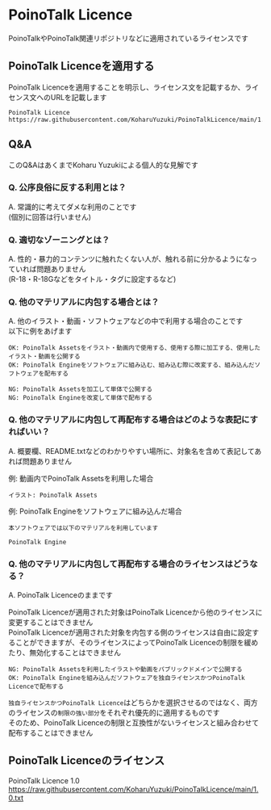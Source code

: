 # PoinoTalk Licence
PoinoTalkやPoinoTalk関連リポジトリなどに適用されているライセンスです  

## PoinoTalk Licenceを適用する
PoinoTalk Licenceを適用することを明示し、ライセンス文を記載するか、ライセンス文へのURLを記載します  

```
PoinoTalk Licence
https://raw.githubusercontent.com/KoharuYuzuki/PoinoTalkLicence/main/1.0.txt
```

## Q&A
このQ&AはあくまでKoharu Yuzukiによる個人的な見解です  

### Q. 公序良俗に反する利用とは？
A. 常識的に考えてダメな利用のことです  
(個別に回答は行いません)  

### Q. 適切なゾーニングとは？
A. 性的・暴力的コンテンツに触れたくない人が、触れる前に分かるようになっていれば問題ありません  
(R-18・R-18Gなどをタイトル・タグに設定するなど)  

### Q. 他のマテリアルに内包する場合とは？
A. 他のイラスト・動画・ソフトウェアなどの中で利用する場合のことです  
以下に例をあげます  

```
OK: PoinoTalk Assetsをイラスト・動画内で使用する、使用する際に加工する、使用したイラスト・動画を公開する
OK: PoinoTalk Engineをソフトウェアに組み込む、組み込む際に改変する、組み込んだソフトウェアを配布する
```
```
NG: PoinoTalk Assetsを加工して単体で公開する
NG: PoinoTalk Engineを改変して単体で配布する
```

### Q. 他のマテリアルに内包して再配布する場合はどのような表記にすればいい？
A. 概要欄、README.txtなどのわかりやすい場所に、対象名を含めて表記してあれば問題ありません  

例: 動画内でPoinoTalk Assetsを利用した場合  
```
イラスト: PoinoTalk Assets
```

例: PoinoTalk Engineをソフトウェアに組み込んだ場合  
```
本ソフトウェアでは以下のマテリアルを利用しています

PoinoTalk Engine
```

### Q. 他のマテリアルに内包して再配布する場合のライセンスはどうなる？
A. PoinoTalk Licenceのままです  

PoinoTalk Licenceが適用された対象はPoinoTalk Licenceから他のライセンスに変更することはできません  
PoinoTalk Licenceが適用された対象を内包する側のライセンスは自由に設定することができますが、そのライセンスによってPoinoTalk Licenceの制限を緩めたり、無効化することはできません  

```
NG: PoinoTalk Assetsを利用したイラストや動画をパブリックドメインで公開する
OK: PoinoTalk Engineを組み込んだソフトウェアを独自ライセンスかつPoinoTalk Licenceで配布する
```

`独自ライセンスかつPoinoTalk Licence`はどちらかを選択させるのではなく、両方のライセンスの`制限の強い部分`をそれぞれ優先的に適用するものです  
そのため、PoinoTalk Licenceの制限と互換性がないライセンスと組み合わせて配布することはできません  

## PoinoTalk Licenceのライセンス
PoinoTalk Licence 1.0  
https://raw.githubusercontent.com/KoharuYuzuki/PoinoTalkLicence/main/1.0.txt
